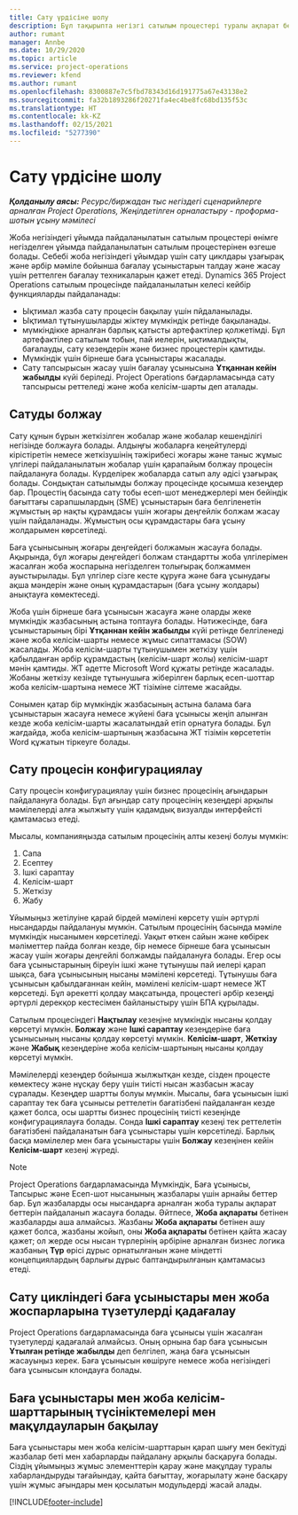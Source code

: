 ```yaml
---
title: Сату үрдісіне шолу
description: Бұл тақырыпта негізгі сатылым процестері туралы ақпарат берілген.
author: rumant
manager: Annbe
ms.date: 10/29/2020
ms.topic: article
ms.service: project-operations
ms.reviewer: kfend
ms.author: rumant
ms.openlocfilehash: 8300887e7c5fbd78343d16d191775a67e43138e2
ms.sourcegitcommit: fa32b1893286f20271fa4ec4be8fc68bd135f53c
ms.translationtype: HT
ms.contentlocale: kk-KZ
ms.lasthandoff: 02/15/2021
ms.locfileid: "5277390"
---
```

# <a name="sales-process-overview"></a>Сату үрдісіне шолу

_**Қолданылу аясы:** Ресурс/биржадан тыс негіздегі сценарийлерге арналған Project Operations, Жеңілдетілген орналастыру - проформа-шотын ұсыну мәмілесі_

Жоба негізіндегі ұйымда пайдаланылатын сатылым процестері өнімге негізделген ұйымда пайдаланылатын сатылым процестерінен өзгеше болады. Себебі жоба негізіндегі ұйымдар үшін сату циклдары ұзағырақ және әрбір мәміле бойынша бағалау ұсыныстарын талдау және жасау үшін реттелген бағалау техникаларын қажет етеді. Dynamics 365 Project Operations сатылым процесінде пайдаланылатын келесі кейбір функцияларды пайдаланады:

- Ықтимал жазба сату процесін бақылау үшін пйдаланылады.
- Ықтимал тұтынушыларды жіктеу мүмкіндік ретінде бақыланады.
- мүмкіндікке арналған барлық қатысты артефактілер қолжетімді. Бұл артефактілер сатылым тобын, пай иелерін, ықтималдықты, бағалауды, сату кезеңдерін және бизнес процестерін қамтиды.
- Мүмкіндік үшін бірнеше баға ұсыныстары жасалады.
- Сату тапсырысын жасау үшін бағалау ұсынысына **Ұтқаннан кейін жабылды** күйі беріледі. Project Operations бағдарламасында сату тапсырысы реттеледі және жоба келісім-шарты деп аталады.

## <a name="estimate-a-sale"></a>Сатуды болжау
Сату құнын бұрын жеткізілген жобалар және жобалар кешенділігі негізінде болжауға болады. Алдыңғы жобаларға кеңейтулерді кірістіретін немесе жеткізушінің тәжірибесі жоғары және таныс жұмыс үлгілері пайдаланылатын жобалар үшін қарапайым болжау процесін пайдалануға болады. Күрделірек жобаларда сатып алу әдісі ұзағырақ болады. Сондықтан сатылымды болжау процесінде қосымша кезеңдер бар. Процестің басында сату тобы есеп-шот менеджерлері мен бейіндік бағыттағы сарапшылардың (SME) ұсыныстарын баға белгіленетін жұмыстың әр нақты құрамдасы үшін жоғары деңгейлік болжам жасау үшін пайдаланады. Жұмыстың осы құрамдастары баға ұсыну жолдарымен көрсетіледі. 

Баға ұсынысының жоғары деңгейдегі болжамын жасауға болады. Ақырында, бұл жоғары деңгейдегі болжам стандартты жоба үлгілерімен жасалған жоба жоспарына негізделген толығырақ болжаммен ауыстырылады. Бұл үлгілер сізге кесте құруға және баға ұсынудағы ақша мәндерін және оның құрамдастарын (баға ұсыну жолдары) анықтауға көмектеседі. 

Жоба үшін бірнеше баға ұсынысын жасауға және оларды жеке мүмкіндік жазбасының астына топтауға болады. Нәтижесінде, баға ұсыныстарының бірі **Ұтқаннан кейін жабылды** күйі ретінде белгіленеді және жоба келісім-шарты немесе жұмыс сипаттамасы (SOW) жасалады. Жоба келісім-шарты тұтынушымен жеткізу үшін қабылданған әрбір құрамдастың (келісім-шарт жолы) келісім-шарт мәнін қамтиды. ЖТ әдетте Microsoft Word құжаты ретінде жасалады. Жобаны жеткізу кезінде тұтынушыға жіберілген барлық есеп-шоттар жоба келісім-шартына немесе ЖТ тізіміне сілтеме жасайды.

Сонымен қатар бір мүмкіндік жазбасының астына балама баға ұсыныстарын жасауға немесе жүйені баға ұсынысы жеңіп алынған кезде жоба келісім-шарты жасалатындай етіп орнатуға болады. Бұл жағдайда, жоба келісім-шартының жазбасына ЖТ тізімін көрсететін Word құжатын тіркеуге болады.

## <a name="configure-the-sales-process"></a>Сату процесін конфигурациялау
Сату процесін конфигурациялау үшін бизнес процесінің ағындарын пайдалануға болады. Бұл ағындар сату процесінің кезеңдері арқылы мәмілелерді алға жылжыту үшін қадамдық визуалды интерфейсті қамтамасыз етеді.

Мысалы, компанияңызда сатылым процесінің алты кезеңі болуы мүмкін:

1. Сапа
2. Есептеу
3. Ішкі сараптау
4. Келісім-шарт
5. Жеткізу
6. Жабу
 
Ұйымыңыз жетілуіне қарай бірдей мәмілені көрсету үшін әртүрлі нысандарды пайдалануы мүмкін. Сатылым процесінің басында мәміле мүмкіндік нысанымен көрсетіледі. Уақыт өткен сайын және көбірек мәліметтер пайда болған кезде, бір немесе бірнеше баға ұсынысын жасау үшін жоғары деңгейлі болжамды пайдалануға болады. Егер осы баға ұсыныстарының біреуін ішкі және тұтынушы пай иелері қарап шықса, баға ұсынысының нысаны мәмілені көрсетеді. Тұтынушы баға ұсынысын қабылдағаннан кейін, мәмілені келісім-шарт немесе ЖТ көрсетеді. Бұл әрекетті қолдау мақсатында, процестегі әрбір кезеңді әртүрлі дерекқор кестесімен байланыстыру үшін БПА құрылады.

Сатылым процесіндегі **Нақтылау** кезеңіне мүмкіндік нысаны қолдау көрсетуі мүмкін. **Болжау** және **Ішкі сараптау** кезеңдеріне баға ұсынысының нысаны қолдау көрсетуі мүмкін. **Келісім-шарт**, **Жеткізу** және **Жабық** кезеңдеріне жоба келісім-шартының нысаны қолдау көрсетуі мүмкін.

Мәмілелерді кезеңдер бойынша жылжытқан кезде, сізден процесте көмектесу және нұсқау беру үшін тиісті нысан жазбасын жасау сұралады. Кезеңдер шартты болуы мүмкін. Мысалы, баға ұсынысын ішкі сараптау тек баға ұсынысы реттелетін бағатізбені пайдаланған кезде қажет болса, осы шартты бизнес процесінің тиісті кезеңінде конфигурациялауға болады. Сонда **Ішкі сараптау** кезеңі тек реттелетін бағатізбені пайдаланатын баға ұсыныстары үшін көрсетіледі. Барлық басқа мәмілелер мен баға ұсыныстары үшін **Болжау** кезеңінен кейін **Келісім-шарт** кезеңі жүреді.

> [!NOTE]
> Project Operations бағдарламасында Мүмкіндік, Баға ұсынысы, Тапсырыс және Есеп-шот нысанының жазбалары үшін арнайы беттер бар. Бұл жазбаларды осы нысандарға арналған жоба туралы ақпарат беттерін пайдаланып жасауға болады. Әйтпесе, **Жоба ақпараты** бетінен жазбаларды аша алмайсыз. Жазбаны **Жоба ақпараты** бетінен ашу қажет болса, жазбаны жойып, оны **Жоба ақпараты** бетінен қайта жасау қажет; ол жерде осы нысан түрлерінің әрбіріне арналған бизнес логика жазбаның **Түр** өрісі дұрыс орнатылғанын және міндетті концепциялардың барлығы дұрыс баптандырылғанын қамтамасыз етеді.


## <a name="track-revisions-to-quotes-and-project-plans-in-the-sales-cycle"></a>Сату цикліндегі баға ұсыныстары мен жоба жоспарларына түзетулерді қадағалау
Project Operations бағдарламасында баға ұсынысы үшін жасалған түзетулерді қадағалай алмайсыз. Оның орнына бар баға ұсынысын **Ұтылған ретінде жабылды** деп белгілеп, жаңа баға ұсынысын жасауыңыз керек. Баға ұсынысын көшіруге немесе жоба негізіндегі баға ұсынысын клондауға болады.

## <a name="track-comments-and-approvals-of-quotes-and-project-contracts"></a>Баға ұсыныстары мен жоба келісім-шарттарының түсініктемелері мен мақұлдауларын бақылау
Баға ұсыныстары мен жоба келісім-шарттарын қарап шығу мен бекітуді жазбалар беті мен хабарларды пайдалану арқылы басқаруға болады. Сіздің ұйымыңыз жұмыс элементтерін қарау және мақұлдау туралы хабарландыруды тағайындау, қайта бағыттау, жоғарылату және басқару үшін жұмыс ағындары мен қосылатын модульдерді жасай алады.


[!INCLUDE[footer-include](../includes/footer-banner.md)]